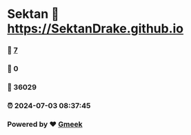 # Sektan :link: https://SektanDrake.github.io 
### :page_facing_up: [7](https://SektanDrake.github.io/tag.html) 
### :speech_balloon: 0 
### :hibiscus: 36029 
### :alarm_clock: 2024-07-03 08:37:45 
### Powered by :heart: [Gmeek](https://github.com/Meekdai/Gmeek)
